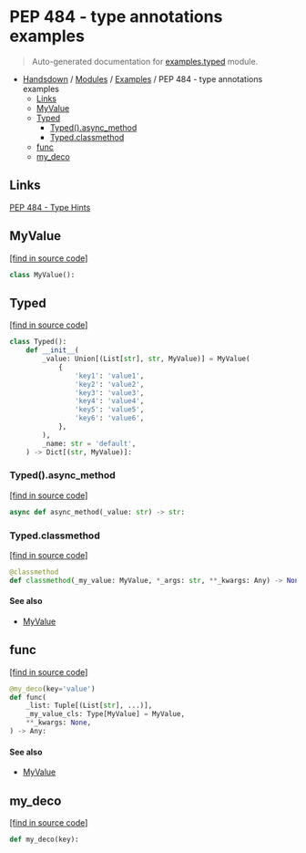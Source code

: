 # PEP 484 - type annotations examples

> Auto-generated documentation for [examples.typed](https://github.com/vemel/handsdown/blob/master/examples/typed.py) module.

- [Handsdown](../README.md#-handsdown---python-documentation-generator) / [Modules](../MODULES.md#modules) / [Examples](index.md#examples) / PEP 484 - type annotations examples
    - [Links](#links)
    - [MyValue](#myvalue)
    - [Typed](#typed)
        - [Typed().async_method](#typedasync_method)
        - [Typed.classmethod](#typedclassmethod)
    - [func](#func)
    - [my_deco](#my_deco)

## Links

[PEP 484 - Type Hints](https://www.python.org/dev/peps/pep-0484/)

## MyValue

[[find in source code]](https://github.com/vemel/handsdown/blob/master/examples/typed.py#L12)

```python
class MyValue():
```

## Typed

[[find in source code]](https://github.com/vemel/handsdown/blob/master/examples/typed.py#L16)

```python
class Typed():
    def __init__(
        _value: Union[(List[str], str, MyValue)] = MyValue(
            {
                'key1': 'value1',
                'key2': 'value2',
                'key3': 'value3',
                'key4': 'value4',
                'key5': 'value5',
                'key6': 'value6',
            },
        ),
        _name: str = 'default',
    ) -> Dict[(str, MyValue)]:
```

### Typed().async_method

[[find in source code]](https://github.com/vemel/handsdown/blob/master/examples/typed.py#L38)

```python
async def async_method(_value: str) -> str:
```

### Typed.classmethod

[[find in source code]](https://github.com/vemel/handsdown/blob/master/examples/typed.py#L34)

```python
@classmethod
def classmethod(_my_value: MyValue, *_args: str, **_kwargs: Any) -> None:
```

#### See also

- [MyValue](#myvalue)

## func

[[find in source code]](https://github.com/vemel/handsdown/blob/master/examples/typed.py#L46)

```python
@my_deco(key='value')
def func(
    _list: Tuple[(List[str], ...)],
    _my_value_cls: Type[MyValue] = MyValue,
    **_kwargs: None,
) -> Any:
```

#### See also

- [MyValue](#myvalue)

## my_deco

[[find in source code]](https://github.com/vemel/handsdown/blob/master/examples/typed.py#L42)

```python
def my_deco(key):
```
